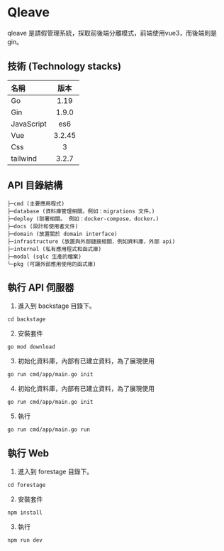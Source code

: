 # Qleave
qleave 是請假管理系統，採取前後端分離模式，前端使用vue3，而後端則是gin。

## 技術 (Technology stacks)
| 名稱 | 版本 |
| :-- | :--: |
| Go |  1.19|
| Gin | 1.9.0 |
| JavaScript | es6 |
| Vue |3.2.45 |
| Css |3 |
| tailwind |3.2.7 |

## API 目錄結構
```
├─cmd (主要應用程式)
├─database (資料庫管理相關。例如：migrations 文件。)
├─deploy (部署相關。 例如：docker-compose，docker。)
├─docs (設計和使用者文件)
├─domain (放置關於 domain interface)
├─infrastructure (放置與外部鏈接相關，例如資料庫，外部 api)
├─internal (私有應用程式和函式庫)
├─modal (sqlc 生產的檔案)
└─pkg (可讓外部應用使用的函式庫)		
```

## 執行 API 伺服器
1. 進入到 backstage 目錄下。
```
cd backstage
```
2. 安裝套件
```
go mod download
```
3. 初始化資料庫，內部有已建立資料，為了展現使用
```
go run cmd/app/main.go init
```
4. 初始化資料庫，內部有已建立資料，為了展現使用
```
go run cmd/app/main.go init
```
5. 執行
```
go run cmd/app/main.go run
```

## 執行 Web
1. 進入到 forestage 目錄下。
```
cd forestage
```
2. 安裝套件
```
npm install
```
3. 執行
```
npm run dev
```
